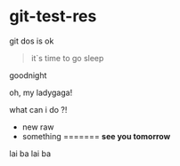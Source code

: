 # git-test-res
git dos is ok 

>it`s time to go sleep

goodnight

oh, my ladygaga!

what can i do ?!

- new raw 
- something
=======
 **see you tomorrow**

lai ba lai ba

